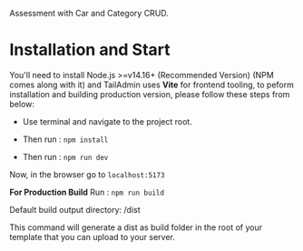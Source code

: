 Assessment with Car and Category CRUD.

# Installation and Start

You'll need to install Node.js >=v14.16+ (Recommended Version) (NPM comes along with it) and TailAdmin uses **Vite** for frontend tooling, to peform installation and building production version, please follow these steps from below:

- Use terminal and navigate to the project root.

- Then run : `npm install`

- Then run : `npm run dev`

Now, in the browser go to `localhost:5173`

**For Production Build** Run : `npm run build`

Default build output directory: /dist

This command will generate a dist as build folder in the root of your template that you can upload to your server.
